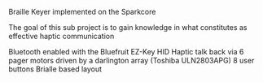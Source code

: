 Braille Keyer implemented on the Sparkcore

The goal of this sub project is to gain knowledge in what constitutes as effective haptic communication

Bluetooth enabled with the Bluefruit EZ-Key HID
Haptic talk back via 6 pager motors driven by a darlington array (Toshiba ULN2803APG)
8 user buttons
Brialle based layout
